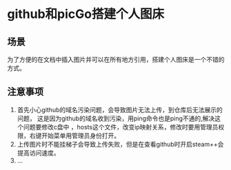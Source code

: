 # github和picGo搭建个人图床

## 场景

为了方便的在文档中插入图片并可以在所有地方引用，搭建个人图床是一个不错的方式。

## 注意事项

1. 首先小心github的域名污染问题，会导致图片无法上传，到仓库后无法展示的问题，
这是因为github的域名收到污染，用ping命令也是ping不通的,解决这个问题要修改c盘中
，hosts这个文件，改变ip映射关系，修改时要用管理员权限，右键开始菜单用管理员身份打开。
2. 上传图片时不能挂梯子会导致上传失败，但是在查看github时开启steam++会提高访问速度。
3. ...
